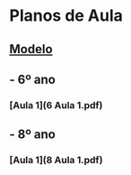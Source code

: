 # Planos de Aula
## [Modelo](modelo.rtf)
## - 6º ano
### [Aula 1](6 Aula 1.pdf)
## - 8º ano
### [Aula 1](8 Aula 1.pdf)
